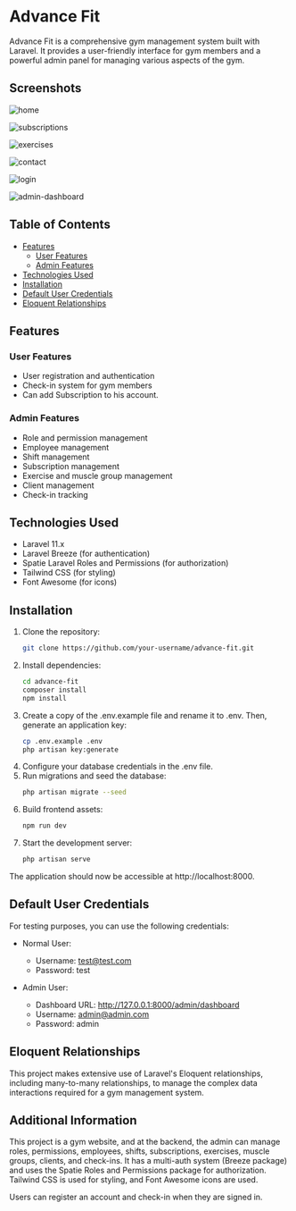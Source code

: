 # Advance Fit

Advance Fit is a comprehensive gym management system built with Laravel. It provides a user-friendly interface for gym members and a powerful admin panel for managing various aspects of the gym.

## Screenshots
![home](https://github.com/PS213073/advance-fit/assets/107118950/a2169802-6c56-42a6-86c1-625131bf2595)

![subscriptions](https://github.com/PS213073/advance-fit/assets/107118950/95f7b27c-a076-460e-a328-c7b735029705)

![exercises](https://github.com/PS213073/advance-fit/assets/107118950/1adbf82a-b790-40e4-a735-3977a9797ff7)

![contact](https://github.com/PS213073/advance-fit/assets/107118950/65a2ec93-a0ed-4287-a9c1-fe74f500b800)

![login](https://github.com/PS213073/advance-fit/assets/107118950/fdf5bade-1255-4ee9-bc0c-97ce70fdac7c)

![admin-dashboard](https://github.com/PS213073/advance-fit/assets/107118950/2fb7c73f-83e9-4dd3-b412-083c2f264132)


## Table of Contents

- [Features](#features)
    - [User Features](#user-features)
    - [Admin Features](#admin-features)
- [Technologies Used](#technologies-used)
- [Installation](#installation)
- [Default User Credentials](#default-user-credentials)
- [Eloquent Relationships](#eloquent-relationships)

## Features

### User Features

- User registration and authentication
- Check-in system for gym members
- Can add Subscription to his account.

### Admin Features

- Role and permission management
- Employee management
- Shift management
- Subscription management
- Exercise and muscle group management
- Client management
- Check-in tracking

## Technologies Used

- Laravel 11.x
- Laravel Breeze (for authentication)
- Spatie Laravel Roles and Permissions (for authorization)
- Tailwind CSS (for styling)
- Font Awesome (for icons)

## Installation

1. Clone the repository:
    ```bash
    git clone https://github.com/your-username/advance-fit.git
    ```
2. Install dependencies:
    ```bash
    cd advance-fit
    composer install
    npm install
    ```
3. Create a copy of the .env.example file and rename it to .env. Then, generate an application key:
    ```bash
    cp .env.example .env
    php artisan key:generate
    ```
4. Configure your database credentials in the .env file.
5. Run migrations and seed the database:
    ```bash
    php artisan migrate --seed
    ```
6. Build frontend assets:
    ```bash
    npm run dev
    ```
7. Start the development server:
    ```bash
    php artisan serve
    ```
The application should now be accessible at http://localhost:8000.

## Default User Credentials

For testing purposes, you can use the following credentials:

- Normal User:
    - Username: test@test.com
    - Password: test

- Admin User:
    - Dashboard URL: http://127.0.0.1:8000/admin/dashboard
    - Username: admin@admin.com
    - Password: admin

## Eloquent Relationships

This project makes extensive use of Laravel's Eloquent relationships, including many-to-many relationships, to manage the complex data interactions required for a gym management system.

## Additional Information

This project is a gym website, and at the backend, the admin can manage roles, permissions, employees, shifts, subscriptions, exercises, muscle groups, clients, and check-ins. It has a multi-auth system (Breeze package) and uses the Spatie Roles and Permissions package for authorization. Tailwind CSS is used for styling, and Font Awesome icons are used.

Users can register an account and check-in when they are signed in.
